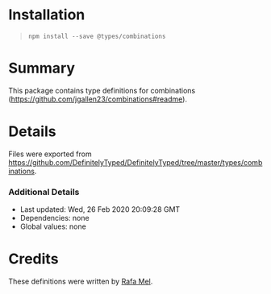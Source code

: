 # Installation
> `npm install --save @types/combinations`

# Summary
This package contains type definitions for combinations (https://github.com/jgallen23/combinations#readme).

# Details
Files were exported from https://github.com/DefinitelyTyped/DefinitelyTyped/tree/master/types/combinations.

### Additional Details
 * Last updated: Wed, 26 Feb 2020 20:09:28 GMT
 * Dependencies: none
 * Global values: none

# Credits
These definitions were written by [Rafa Mel](https://github.com/rafamel).
